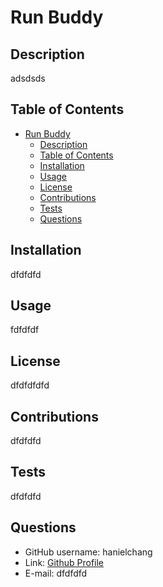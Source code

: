 
# Run Buddy

## Description
adsdsds

## Table of Contents

- [Run Buddy](#run-buddy)
  - [Description](#description)
  - [Table of Contents](#table-of-contents)
  - [Installation](#installation)
  - [Usage](#usage)
  - [License](#license)
  - [Contributions](#contributions)
  - [Tests](#tests)
  - [Questions](#questions)

## Installation
dfdfdfd

## Usage
fdfdfdf

## License
dfdfdfdfd

## Contributions
dfdfdfd

## Tests
dfdfdfd

## Questions
* GitHub username: hanielchang
* Link: [Github Profile](https://github.com/hanielchang)
* E-mail: dfdfdfd
    